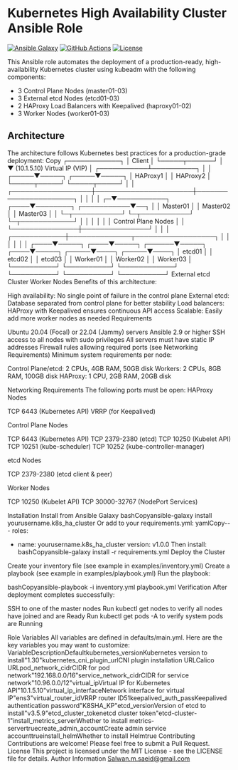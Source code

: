 # Kubernetes High Availability Cluster Ansible Role

[![Ansible Galaxy](https://img.shields.io/badge/galaxy-yourusername.k8s_ha_cluster-blue.svg)](https://galaxy.ansible.com/yourusername/k8s_ha_cluster)
[![GitHub Actions](https://github.com/yourusername/ansible-role-k8s-ha-cluster/workflows/Ansible%20Lint/badge.svg)](https://github.com/yourusername/ansible-role-k8s-ha-cluster/actions)
[![License](https://img.shields.io/badge/license-MIT-brightgreen.svg)](LICENSE)

This Ansible role automates the deployment of a production-ready, high-availability Kubernetes cluster using kubeadm with the following components:

- 3 Control Plane Nodes (master01-03)
- 3 External etcd Nodes (etcd01-03)
- 2 HAProxy Load Balancers with Keepalived (haproxy01-02)
- 3 Worker Nodes (worker01-03)

## Architecture

The architecture follows Kubernetes best practices for a production-grade deployment:
Copy                       ┌────────────┐
                           │   Client   │
                           └─────┬──────┘
                                 │
                                 ▼
                            (10.1.5.10)
                          Virtual IP (VIP)
                                 │
                     ┌───────────┴──────────┐
                     │                      │
               ┌─────▼─────┐          ┌─────▼─────┐
               │  HAProxy1 │          │  HAProxy2 │
               └─────┬─────┘          └─────┬─────┘
                     │                      │
  ┌──────────────────┼──────────────────────┼──────────────────────┐
  │                  │                      │                      │
┌─▼───────────┐ ┌────▼────────┐ ┌───────────▼──┐                  │
│  Master01   │ │   Master02  │ │   Master03   │                  │
└─┬───────────┘ └─┬───────────┘ └─┬────────────┘                  │
  │               │               │                               │
  │  Control Plane Nodes          │                               │
  └───────────────┼───────────────┘                               │
                  │                                               │
     ┌────────────┼──────────────┬──────────────────┐             │
     │            │              │                  │             │
┌────▼─────┐ ┌────▼─────┐ ┌──────▼─────┐       ┌────▼─────┐ ┌─────▼────┐ ┌─────▼────┐
│  etcd01  │ │  etcd02  │ │   etcd03   │       │ Worker01 │ │ Worker02 │ │ Worker03 │
└──────────┘ └──────────┘ └────────────┘       └──────────┘ └──────────┘ └──────────┘
    External etcd Cluster                          Worker Nodes
Benefits of this architecture:

High availability: No single point of failure in the control plane
External etcd: Database separated from control plane for better stability
Load balancers: HAProxy with Keepalived ensures continuous API access
Scalable: Easily add more worker nodes as needed
Requirements

Ubuntu 20.04 (Focal) or 22.04 (Jammy) servers
Ansible 2.9 or higher
SSH access to all nodes with sudo privileges
All servers must have static IP addresses
Firewall rules allowing required ports (see Networking Requirements)
Minimum system requirements per node:

Control Plane/etcd: 2 CPUs, 4GB RAM, 50GB disk
Workers: 2 CPUs, 8GB RAM, 100GB disk
HAProxy: 1 CPU, 2GB RAM, 20GB disk



Networking Requirements
The following ports must be open:
HAProxy Nodes

TCP 6443 (Kubernetes API)
VRRP (for Keepalived)

Control Plane Nodes

TCP 6443 (Kubernetes API)
TCP 2379-2380 (etcd)
TCP 10250 (Kubelet API)
TCP 10251 (kube-scheduler)
TCP 10252 (kube-controller-manager)

etcd Nodes

TCP 2379-2380 (etcd client & peer)

Worker Nodes

TCP 10250 (Kubelet API)
TCP 30000-32767 (NodePort Services)

Installation
Install from Ansible Galaxy
bashCopyansible-galaxy install yourusername.k8s_ha_cluster
Or add to your requirements.yml:
yamlCopy---
roles:
  - name: yourusername.k8s_ha_cluster
    version: v1.0.0
Then install:
bashCopyansible-galaxy install -r requirements.yml
Deploy the Cluster

Create your inventory file (see example in examples/inventory.yml)
Create a playbook (see example in examples/playbook.yml)
Run the playbook:

bashCopyansible-playbook -i inventory.yml playbook.yml
Verification
After deployment completes successfully:

SSH to one of the master nodes
Run kubectl get nodes to verify all nodes have joined and are Ready
Run kubectl get pods -A to verify system pods are Running

Role Variables
All variables are defined in defaults/main.yml. Here are the key variables you may want to customize:
VariableDescriptionDefaultkubernetes_versionKubernetes version to install"1.30"kubernetes_cni_plugin_urlCNI plugin installation URLCalico URLpod_network_cidrCIDR for pod network"192.168.0.0/16"service_network_cidrCIDR for service network"10.96.0.0/12"virtual_ipVirtual IP for Kubernetes API"10.1.5.10"virtual_ip_interfaceNetwork interface for virtual IP"ens3"virtual_router_idVRRP router ID51keepalived_auth_passKeepalived authentication password"K8SHA_KP"etcd_versionVersion of etcd to install"v3.5.9"etcd_cluster_tokenetcd cluster token"etcd-cluster-1"install_metrics_serverWhether to install metrics-servertruecreate_admin_accountCreate admin service accounttrueinstall_helmWhether to install Helmtrue
Contributing
Contributions are welcome! Please feel free to submit a Pull Request.
License
This project is licensed under the MIT License - see the LICENSE file for details.
Author Information
Salwan.m.saeid@gmail.com
